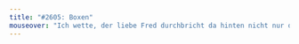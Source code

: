 ```yaml
---
title: "#2605: Boxen"
mouseover: "Ich wette, der liebe Fred durchbricht da hinten nicht nur die vierte, sondern auch die fünfte und die dreiundzwanzigste Mauer."
---
```

